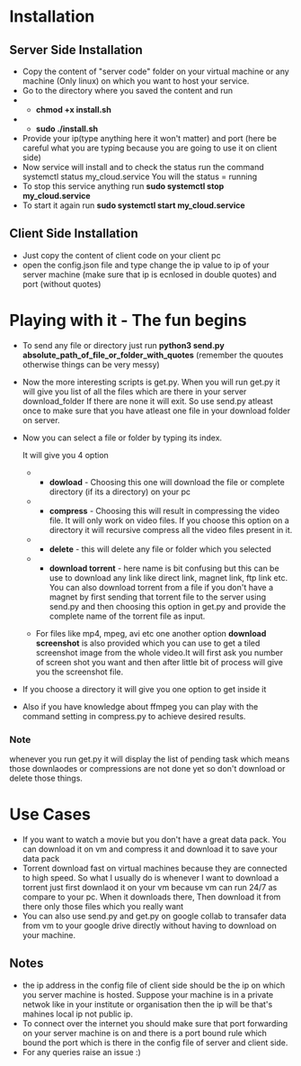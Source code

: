# Installation
## Server Side Installation
* Copy the content of "server code" folder on your virtual machine or any machine (Only linux) on which you want to host your service.
* Go to the directory where you saved the content and run
* * **chmod +x install.sh**
* * **sudo ./install.sh**
* Provide your ip(type anything here it won't matter) and port (here be careful what you are typing because you are going to use it on client side)
* Now service will install and to check the status run the command systemctl status my_cloud.service You will the status = running
* To stop this service anything run **sudo systemctl stop my_cloud.service**
* To start it again run  **sudo systemctl start my_cloud.service**


## Client Side Installation

* Just copy the content of client code on your client pc
* open the config.json file and type change the ip value to ip of your server machine (make sure that ip is ecnlosed in double quotes) and port (without quotes)

# Playing with it - The fun begins

* To send any file or directory just run **python3 send.py absolute_path_of_file_or_folder_with_quotes** (remember the quoutes otherwise things can be very messy)
* Now the more interesting scripts is get.py. When you will run get.py it will give you list of all the files which are there in your server download_folder
  If there are none it will exit. So use send.py atleast once to make sure that you have atleast one file in your download folder on server.
  
* Now you can select a file or folder by typing its index.
  
  It will give you 4 option
  * * **dowload** - Choosing this one will download the file or complete directory (if its a directory) on your pc
  * * **compress** - Choosing this will result in compressing the video file. It will only work on video files. If you choose this option on a directory it will recursive compress all the video files present in it. 
  * * **delete** - this will delete any file or folder which you selected
  * * **download torrent** - here name is bit confusing but this can be use to download any link like direct link, magnet link, ftp link etc. You can also download torrent from a file if you don't have a magnet by first sending that torrent file to the server using send.py and then choosing this option in get.py and provide the complete name of the torrent file as input. 
  
  * For files like mp4, mpeg, avi etc one another option **download screenshot** is also provided which you can use to get a tiled screenshot image from the whole video.It will first ask you number of screen shot you want and then after little bit of process will give you the screenshot file.
  
* If you choose a directory it will give you one option to get inside it 
  
* Also if you have knowledge about ffmpeg you can play with the command setting in compress.py to achieve desired results.
### Note
whenever you run get.py it will display the list of pending task which means those downlaodes or compressions are not done yet so don't download or delete those things.
  
# Use Cases

* If you want to watch a movie but you don't have a great data pack. You can download it on vm and compress it and download it to save your data pack
* Torrent download fast on virtual machines because they are connected to high speed. So what I usually do is whenever I want to download a torrent just first downlaod it on your vm because vm can run 24/7 as compare to your pc. When it downloads there, Then download it from there only those files which you really want
* You can also use send.py and get.py on google collab to transafer data from vm to your google drive directly without having to download on your machine.
  
## Notes 
* the ip address in the config file of client side should be the ip on which you server machine is hosted. Suppose your machine is in a private netwok like in your institute or organisation then the ip will be that's mahines local ip not public ip.
* To connect over the internet you should make sure that port forwarding on your server machine is on and there is a port bound rule which bound the port which is there in the config file of server and client side.
* For any queries raise an issue :)
  
  
  
  

